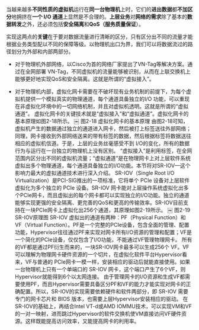 
<!-- @import "[TOC]" {cmd="toc" depthFrom=1 depthTo=6 orderedList=false} -->

<!-- code_chunk_output -->



<!-- /code_chunk_output -->

当越来越多**不同性质的虚拟机**运行在**同一台物理机**上时，它们的**进出数据**都**不加区分**地拥挤在**一个 I/O 通道**上显然是不合理的。**上层业务**对**网络的需求**除了基本的**数据转发**之外，还必须包括**安全隔离**和**QoS（服务质量保证**）。

实现这两点的**关键**在于要对数据流量进行清晰的区分，只有区分出不同的流量才能根据业务类型配以不同的保障等级。以物理机出口为界，我们可以将数据流过的路径划分为外部和内部两部分。

- 对于物理机外部网络，以Cisco为首的网络厂家提出了VN-Tag等解决方案。通过在全网部署 VN-Tag，不同虚拟机的流量能够被识别，从而在上联交换机上能够更好地实现QoS和安全隔离。这就是所谓的“虚拟接入”。

- 对于物理机内部，虚拟化网卡需要在不破坏现有业务机制的前提下，为每个虚拟机提供一个模拟真实的物理通道，每个通道具备独立的I/O 功能，可以重现在非虚拟化环境中的一切网络机制，并且对虚拟机透明。这就是所谓的“虚拟通道”。
虚拟化网卡的关键技术就是“虚拟接入”和“虚拟通道”。虚拟化网卡的基本原理如图2-18所示。
￼
图2-18 虚拟化网卡的基本原理
由图2-18可知，虚拟机产生的数据通过独立的通道进入网卡，然后被打上标签送往外部网络；同理，网卡接收到外部网络送来的带有标签的数据，然后根据标签将数据送往相应的虚拟机信道。于是，上层的业务丝毫感受不到 I/O的变化，所有的数据行为与运行在一台独立的物理机上没有区别。
“虚拟接入”是利用标签，在全网范围内区分出不同的虚拟机流量；“虚拟通道”是在物理网卡上对上层软件系统虚拟出多个物理通道，每个通道具备独立的I/O功能。本节将对SR-IOV—这个影响力最大的虚拟通道技术进行深入介绍。
SR-IOV（Single Root I/O Virtualization）是PCI-SIG推出的一项标准，它将单个 PCIe 设备对上层软件虚拟化为多个独立的 PCIe 设备。SR-IOV 网卡能对上层操作系统虚拟化出多个PCIe网卡，而且虚拟出的每个网卡都可以实现独立的I/O功能。独立的通道能够实现更强的安全隔离、更完善的QoS和更高的传输效率。SR-IOV目前支持在一块PCIe网卡上虚拟化出256个通道，其原理如图2-19所示。
￼
图2-19 SR-IOV原理图
SR-IOV 虚拟出的通道有两种：PF（Physical Function）和 VF（Virtual Function）。PF是一个完整的PCIe设备，包含全面的管理、配置功能，Hypervisor往往通过PF来实现对网卡所有I/O资源的管理和配置；VF是一个简化的PCIe设备，仅仅包含了I/O功能，不能通过VF管理物理网卡。
所有的VF都是通过PF衍生而来的，一块SR-IOV网卡最多可以生成256个 VF。VF 可以理解为物理网卡硬件资源的一个切片，在虚拟化软件平台Hypervisor看来，VF与普通的 PCIe网卡一模一样，安装相应的驱动后就能直接使用。如果一台物理机上只有一个单端口的 SR-IOV 网卡，这个端口产生了6个VF，则Hypervisor就能得到6个以太网连接。
由于管理网卡的I/O资源和生成VF都需要使用PF，而且Hypervisor需要具备区分PF和VF的能力才能实现对网卡的正确配置。所以，SR-IOV的实现需要依赖硬件和软件两部分，即 SR-IOV 需要专门的网卡芯片和 BIOS 版本，也需要上层Hypervisor安装相应的驱动。
在SR-IOV的基础上，再结合Intel VT-d或AMD IOMMU技术，可以实现VM和VF的一对一映射，进而跳过Hypervisor的软件交换机使VM直接访问VF硬件资源。这样既能提高访问效率，又能提高网卡的利用率。
